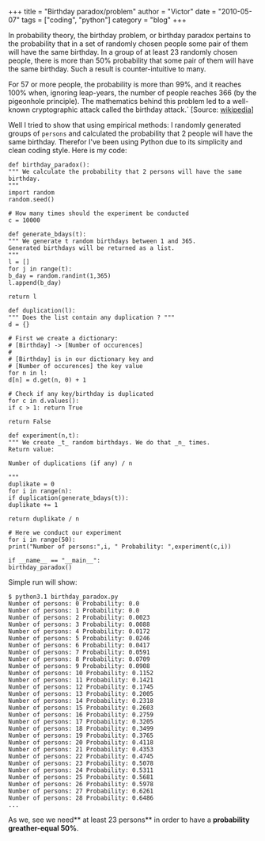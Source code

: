 +++
title = "Birthday paradox/problem"
author = "Victor"
date = "2010-05-07"
tags = ["coding", "python"]
category = "blog"
+++

In probability theory, the birthday problem, or birthday paradox pertains to the probability that in a set of randomly chosen people some pair of them will have the same birthday. In a group of at least 23 randomly chosen people, there is more than 50% probability that some pair of them will have the same birthday. Such a result is counter-intuitive to many.

For 57 or more people, the probability is more than 99%, and it reaches 100% when, ignoring leap-years, the number of people reaches 366 (by the pigeonhole principle). The mathematics behind this problem led to a well-known cryptographic attack called the birthday attack.` [Source: [wikipedia][1]]

Well I tried to show that using empirical methods: I randomly generated groups of `persons` and calculated the probability that 2 people will have the same birthday. Therefor I've been using Python due to its simplicity and clean coding style. Here is my code:

~~~.python
def birthday_paradox():
""" We calculate the probability that 2 persons will have the same
birthday.
"""
import random
random.seed()

# How many times should the experiment be conducted
c = 10000

def generate_bdays(t):
""" We generate t random birthdays between 1 and 365.
Generated birthdays will be returned as a list.
"""
l = []
for j in range(t):
b_day = random.randint(1,365)
l.append(b_day)

return l

def duplication(l):
""" Does the list contain any duplication ? """
d = {}

# First we create a dictionary:
# [Birthday] -> [Number of occurences]
#
# [Birthday] is in our dictionary key and
# [Number of occurences] the key value
for n in l:
d[n] = d.get(n, 0) + 1

# Check if any key/birthday is duplicated
for c in d.values():
if c > 1: return True

return False

def experiment(n,t):
""" We create _t_ random birthdays. We do that _n_ times.
Return value:

Number of duplications (if any) / n

"""
duplikate = 0
for i in range(n):
if duplication(generate_bdays(t)):
duplikate += 1

return duplikate / n

# Here we conduct our experiment
for i in range(50):
print("Number of persons:",i, " Probability: ",experiment(c,i))

if __name__ == "__main__":
birthday_paradox()
~~~

Simple run will show:

~~~.shell
$ python3.1 birthday_paradox.py
Number of persons: 0 Probability: 0.0
Number of persons: 1 Probability: 0.0
Number of persons: 2 Probability: 0.0023
Number of persons: 3 Probability: 0.0088
Number of persons: 4 Probability: 0.0172
Number of persons: 5 Probability: 0.0246
Number of persons: 6 Probability: 0.0417
Number of persons: 7 Probability: 0.0591
Number of persons: 8 Probability: 0.0709
Number of persons: 9 Probability: 0.0908
Number of persons: 10 Probability: 0.1152
Number of persons: 11 Probability: 0.1421
Number of persons: 12 Probability: 0.1745
Number of persons: 13 Probability: 0.2005
Number of persons: 14 Probability: 0.2318
Number of persons: 15 Probability: 0.2603
Number of persons: 16 Probability: 0.2759
Number of persons: 17 Probability: 0.3205
Number of persons: 18 Probability: 0.3499
Number of persons: 19 Probability: 0.3765
Number of persons: 20 Probability: 0.4118
Number of persons: 21 Probability: 0.4353
Number of persons: 22 Probability: 0.4745
Number of persons: 23 Probability: 0.5078
Number of persons: 24 Probability: 0.5311
Number of persons: 25 Probability: 0.5681
Number of persons: 26 Probability: 0.5978
Number of persons: 27 Probability: 0.6261
Number of persons: 28 Probability: 0.6486
...
~~~

As we, see we need** at least 23 persons** in order to have a **probability greather-equal 50%**.

 [1]: http://en.wikipedia.org/wiki/Birthday_problem
